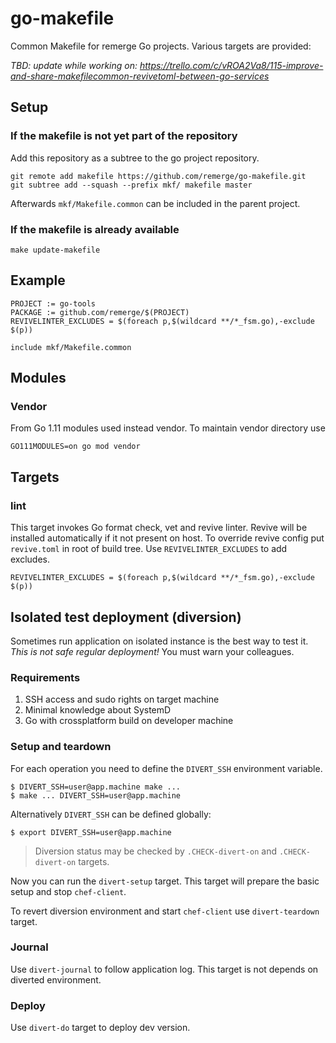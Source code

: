 # go-makefile

Common Makefile for remerge Go projects. Various targets are provided:

*TBD: update while working on: https://trello.com/c/vROA2Va8/115-improve-and-share-makefilecommon-revivetoml-between-go-services*

## Setup

### If the makefile is not yet part of the repository

Add this repository as a subtree to the go project repository.

```
git remote add makefile https://github.com/remerge/go-makefile.git
git subtree add --squash --prefix mkf/ makefile master
```
Afterwards `mkf/Makefile.common` can be included in the parent project.

### If the makefile is already available

`make update-makefile`

## Example

```
PROJECT := go-tools
PACKAGE := github.com/remerge/$(PROJECT)
REVIVELINTER_EXCLUDES = $(foreach p,$(wildcard **/*_fsm.go),-exclude $(p))

include mkf/Makefile.common
```

## Modules

### Vendor

From Go 1.11 modules used instead vendor. To maintain vendor directory use

```
GO111MODULES=on go mod vendor
```

## Targets

### lint

This target invokes Go format check, vet and revive linter. Revive will be
installed automatically if it not present on host. To override revive config 
put `revive.toml` in root of build tree. Use `REVIVELINTER_EXCLUDES` to add 
excludes.

```
REVIVELINTER_EXCLUDES = $(foreach p,$(wildcard **/*_fsm.go),-exclude $(p))
```

## Isolated test deployment (diversion)

Sometimes run application on isolated instance is the best way to test it. *This is
not safe regular deployment!* You must warn your colleagues.

### Requirements

1. SSH access and sudo rights on target machine
1. Minimal knowledge about SystemD
1. Go with crossplatform build on developer machine

### Setup and teardown

For each operation you need to define the `DIVERT_SSH` environment variable.

```shell
$ DIVERT_SSH=user@app.machine make ...
$ make ... DIVERT_SSH=user@app.machine
```

Alternatively `DIVERT_SSH` can be defined globally:

```shell
$ export DIVERT_SSH=user@app.machine
```

> Diversion status may be checked by `.CHECK-divert-on` and
  `.CHECK-divert-on` targets.

Now you can run the `divert-setup` target. This target will prepare the basic setup and
stop `chef-client`.

To revert diversion environment and start `chef-client` use `divert-teardown` target.

### Journal

Use `divert-journal` to follow application log. This target is not depends on
diverted environment.

### Deploy

Use `divert-do` target to deploy dev version.
